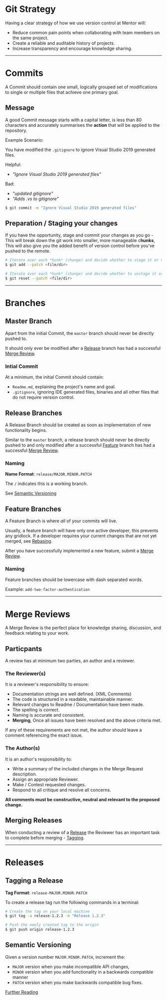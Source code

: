 # Git Strategy

Having a clear strategy of how we use version control at Mentor will:

- Reduce common pain points when collaborating with team members on the same project.
- Create a reliable and auditable history of projects.
- Increase transparency and encourage knowledge sharing.

---

# Commits

A Commit should contain one small, logically grouped set of modifications to single or multiple files that achieve one primary goal.

## Message

A good Commit message starts with a capital letter, is less than 80 characters and accurately summarises the **action** that will be applied to the repository.

Example Scenario:

You have modified the `.gitignore` to ignore Visual Studio 2019 generated files.

Helpful: 
- *"Ignore Visual Studio 2019 generated files"*

Bad: 
- *"updated gitignore"*
- *"Adds .vs to gitignore"*


```bash
$ git commit -m "Ignore Visual Studio 2019 generated files"
```

## Preparation / Staging your changes

If you have the opportunity, stage and commit your changes as you go - 
This will break down the git work into smaller, more manageable c**hunks**, 
This will also give you the added benefit of version control before you've pushed to the remote.

```bash
# Iterate over each *hunk* (change) and decide whether to stage it or not.
$ git add --patch <file/dir>

# Iterate over each *hunk* (change) and decide whether to unstage it or not.
$ git reset --patch <file/dir>

```

---

# Branches

## Master Branch

Apart from the initial Commit, the `master` branch should never be directly pushed to.

It should only ever be modified after a [Release](#release-branches) branch has had a successful [Merge Review](#merge-reviews).

### Intial Commit

At a minimum, the initial Commit should contain:

- `Readme.md`, explaining the project's name and goal.
- `.gitignore`, ignoring IDE generated files, binaries and all other files that do not require version control. 

## Release Branches

A Release Branch should be created as soon as implementation of new functionality begins.

Similar to the `master` branch, a release branch should never be directly pushed to and only 
modified after a successful [Feature](#feature-branches) branch has had a successful [Merge Review](#merge-reviews).

### Naming

**Name Format**: `release/MAJOR.MINOR.PATCH` 

The `/` indicates this is a working branch.

See [Semantic Versioning](#semantic-versioning)

## Feature Branches

A Feature Branch is where *all* of your commits will live.

Usually, a feature branch will have only one active developer, this prevents any gridlock.
If a developer requires your current changes that are not yet merged, see [Rebasing](#rebasing).

After you have successfully implemented a new feature, submit a [Merge Review](#merge-reviews).

### Naming

Feature branches should be lowercase with dash separated words.

Example: `add-two-factor-authentication`

---

# Merge Reviews

A Merge Review is the perfect place for knowledge sharing, discussion, and feedback relating to your work.

## Particpants

A review has at minimum two parties, an author and a reviewer.

### The Reviewer(s)

It is a reviewer's responsibility to ensure:

- Documentation strings are well defined. (XML Comments)
- The code is structured in a readable, maintainable manner.
- Relevant changes to Readme / Documentation have been made.
- The spelling is correct.
- Naming is accurate and consistent.
- **Merging**, Once all issues have been resolved and the above criteria met.

If any of these requirements are not met, the author should leave a comment referencing the exact issue.

### The Author(s)

It is an author's responsibility to:

- Write a summary of the included changes in the Merge Request description.
- Assign an appropriate Reviewer.
- Make / Contest requested changes.
- Respond to all critique and resolve all concerns.

**All comments must be constructive, neutral and relevant to the proposed change.**

## Merging Releases

When conducting a review of a [Release](#release-branches) the Reviewer has an important task to complete before merging - [Tagging](#tagging-a-release).

---

# Releases

## Tagging a Release

**Tag Format**: `release-MAJOR.MINOR.PATCH`

To create a release tag run the following commands in a terminal:

```bash
# Create the tag on your local machine
$ git tag -a release-1.2.3 -m "Release 1.2.3"

# Push the newly created tag to the origin
$ git push origin release-1.2.3
```
## Semantic Versioning

Given a version number `MAJOR.MINOR.PATCH`, increment the:

- `MAJOR` version when you make incompatible API changes,
- `MINOR` version when you add functionality in a backwards compatible manner
- `PATCH` version when you make backwards compatible bug fixes.


[Further Reading](https://semver.org/)